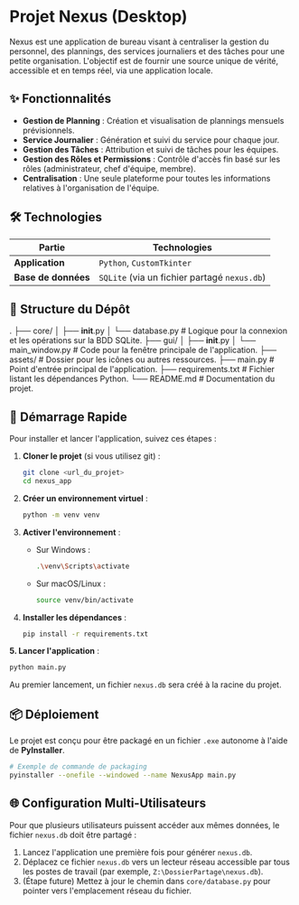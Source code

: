 # Projet Nexus (Desktop)

Nexus est une application de bureau visant à centraliser la gestion du personnel, des plannings, des services journaliers et des tâches pour une petite organisation. L'objectif est de fournir une source unique de vérité, accessible et en temps réel, via une application locale.

## ✨ Fonctionnalités

- **Gestion de Planning** : Création et visualisation de plannings mensuels prévisionnels.
- **Service Journalier** : Génération et suivi du service pour chaque jour.
- **Gestion des Tâches** : Attribution et suivi de tâches pour les équipes.
- **Gestion des Rôles et Permissions** : Contrôle d'accès fin basé sur les rôles (administrateur, chef d'équipe, membre).
- **Centralisation** : Une seule plateforme pour toutes les informations relatives à l'organisation de l'équipe.

## 🛠️ Technologies

| Partie              | Technologies                                 |
| ------------------- | -------------------------------------------- |
| **Application**     | `Python`, `CustomTkinter`                    |
| **Base de données** | `SQLite` (via un fichier partagé `nexus.db`) |

## 📂 Structure du Dépôt

.
├── core/
│ ├── **init**.py
│ └── database.py # Logique pour la connexion et les opérations sur la BDD SQLite.
├── gui/
│ ├── **init**.py
│ └── main_window.py # Code pour la fenêtre principale de l'application.
├── assets/ # Dossier pour les icônes ou autres ressources.
├── main.py # Point d'entrée principal de l'application.
├── requirements.txt # Fichier listant les dépendances Python.
└── README.md # Documentation du projet.

## 🚀 Démarrage Rapide

Pour installer et lancer l'application, suivez ces étapes :

1. **Cloner le projet** (si vous utilisez git) :

   ```bash
   git clone <url_du_projet>
   cd nexus_app
   ```

2. **Créer un environnement virtuel** :

   ```bash
   python -m venv venv
   ```

3. **Activer l'environnement** :

   - Sur Windows :

     ```bash
     .\venv\Scripts\activate
     ```

   - Sur macOS/Linux :

     ```bash
     source venv/bin/activate
     ```

4. **Installer les dépendances** :

   ```bash
   pip install -r requirements.txt
   ```

**5. Lancer l'application** :

```bash
python main.py
```

Au premier lancement, un fichier `nexus.db` sera créé à la racine du projet.

## 📦 Déploiement

Le projet est conçu pour être packagé en un fichier `.exe` autonome à l'aide de **PyInstaller**.

```bash
# Exemple de commande de packaging
pyinstaller --onefile --windowed --name NexusApp main.py
```

## 🌐 Configuration Multi-Utilisateurs

Pour que plusieurs utilisateurs puissent accéder aux mêmes données, le fichier `nexus.db` doit être partagé :

1. Lancez l'application une première fois pour générer `nexus.db`.
2. Déplacez ce fichier `nexus.db` vers un lecteur réseau accessible par tous les postes de travail (par exemple, `Z:\DossierPartage\nexus.db`).
3. (Étape future) Mettez à jour le chemin dans `core/database.py` pour pointer vers l'emplacement réseau du fichier.

